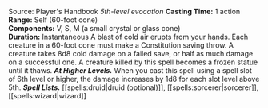 Source: Player's Handbook
*5th-level evocation*
**Casting Time:** 1 action  
**Range:** Self (60-foot cone)  
**Components:** V, S, M (a small crystal or glass cone)  
**Duration:** Instantaneous
A blast of cold air erupts from your hands. Each creature in a 60-foot cone must make a Constitution saving throw. A creature takes 8d8 cold damage on a failed save, or half as much damage on a successful one. A creature killed by this spell becomes a frozen statue until it thaws.
***At Higher Levels.*** When you cast this spell using a spell slot of 6th level or higher, the damage increases by 1d8 for each slot level above 5th.
***Spell Lists.*** [[spells:druid|druid (optional)]], [[spells:sorcerer|sorcerer]], [[spells:wizard|wizard]]
